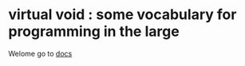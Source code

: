 # virtual void : some vocabulary for programming in the large

Welome go to [docs]

[docs]: https://[andreaspfaffenbichler.github.io/just-the-docs/](https://andreaspfaffenbichler.github.io/virtual_void/)
